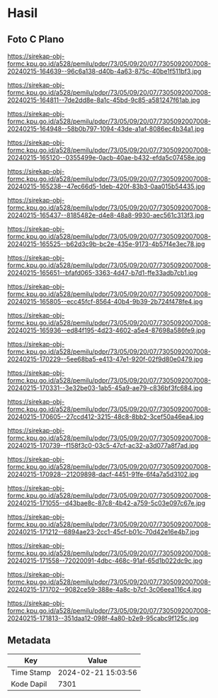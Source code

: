 # Hasil

## Foto C Plano

https://sirekap-obj-formc.kpu.go.id/a528/pemilu/pdpr/73/05/09/20/07/7305092007008-20240215-164639--96c6a138-d40b-4a63-875c-40be1f511bf3.jpg

https://sirekap-obj-formc.kpu.go.id/a528/pemilu/pdpr/73/05/09/20/07/7305092007008-20240215-164811--7de2dd8e-8a1c-45bd-9c85-a581247f61ab.jpg

https://sirekap-obj-formc.kpu.go.id/a528/pemilu/pdpr/73/05/09/20/07/7305092007008-20240215-164948--58b0b797-1094-43de-a1af-8086ec4b34a1.jpg

https://sirekap-obj-formc.kpu.go.id/a528/pemilu/pdpr/73/05/09/20/07/7305092007008-20240215-165120--0355499e-0acb-40ae-b432-efda5c07458e.jpg

https://sirekap-obj-formc.kpu.go.id/a528/pemilu/pdpr/73/05/09/20/07/7305092007008-20240215-165238--47ec66d5-1deb-420f-83b3-0aa015b54435.jpg

https://sirekap-obj-formc.kpu.go.id/a528/pemilu/pdpr/73/05/09/20/07/7305092007008-20240215-165437--8185482e-d4e8-48a8-9930-aec561c313f3.jpg

https://sirekap-obj-formc.kpu.go.id/a528/pemilu/pdpr/73/05/09/20/07/7305092007008-20240215-165525--b62d3c9b-bc2e-435e-9173-4b57f4e3ec78.jpg

https://sirekap-obj-formc.kpu.go.id/a528/pemilu/pdpr/73/05/09/20/07/7305092007008-20240215-165651--bfafd065-3363-4d47-b7d1-ffe33adb7cb1.jpg

https://sirekap-obj-formc.kpu.go.id/a528/pemilu/pdpr/73/05/09/20/07/7305092007008-20240215-165805--ecc45fcf-8564-40b4-9b39-2b724f478fe4.jpg

https://sirekap-obj-formc.kpu.go.id/a528/pemilu/pdpr/73/05/09/20/07/7305092007008-20240215-165936--ed84f195-4d23-4602-a5e4-87698a586fe9.jpg

https://sirekap-obj-formc.kpu.go.id/a528/pemilu/pdpr/73/05/09/20/07/7305092007008-20240215-170229--5ee68ba5-e413-47e1-920f-02f9d80e0479.jpg

https://sirekap-obj-formc.kpu.go.id/a528/pemilu/pdpr/73/05/09/20/07/7305092007008-20240215-170331--3e32be03-1ab5-45a9-ae79-c836bf3fc684.jpg

https://sirekap-obj-formc.kpu.go.id/a528/pemilu/pdpr/73/05/09/20/07/7305092007008-20240215-170605--27ccd412-3215-48c8-8bb2-3cef50a46ea4.jpg

https://sirekap-obj-formc.kpu.go.id/a528/pemilu/pdpr/73/05/09/20/07/7305092007008-20240215-170739--f158f3c0-03c5-47cf-ac32-a3d077a8f7ad.jpg

https://sirekap-obj-formc.kpu.go.id/a528/pemilu/pdpr/73/05/09/20/07/7305092007008-20240215-170928--21209898-dacf-4451-91fe-6f4a7a5d3102.jpg

https://sirekap-obj-formc.kpu.go.id/a528/pemilu/pdpr/73/05/09/20/07/7305092007008-20240215-171055--d43bae8c-87c8-4b42-a759-5c03e097c67e.jpg

https://sirekap-obj-formc.kpu.go.id/a528/pemilu/pdpr/73/05/09/20/07/7305092007008-20240215-171212--6894ae23-2cc1-45cf-b01c-70d42e16e4b7.jpg

https://sirekap-obj-formc.kpu.go.id/a528/pemilu/pdpr/73/05/09/20/07/7305092007008-20240215-171558--72020091-4dbc-468c-91af-65d1b022dc9c.jpg

https://sirekap-obj-formc.kpu.go.id/a528/pemilu/pdpr/73/05/09/20/07/7305092007008-20240215-171702--9082ce59-388e-4a8c-b7cf-3c06eea116c4.jpg

https://sirekap-obj-formc.kpu.go.id/a528/pemilu/pdpr/73/05/09/20/07/7305092007008-20240215-171813--351daa12-098f-4a80-b2e9-95cabc9f125c.jpg


## Metadata

| Key        | Value               |
| ---------- | ------------------- |
| Time Stamp | 2024-02-21 15:03:56 |
| Kode Dapil | 7301                |



